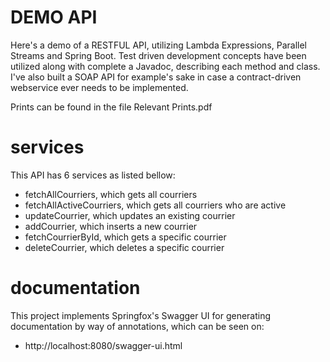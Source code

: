 # DEMO API
Here's a demo of a RESTFUL API, utilizing Lambda Expressions, Parallel Streams and Spring Boot. Test driven development concepts have been utilized along with complete a Javadoc, describing each method and class. 
I've also built a SOAP API for example's sake in case a contract-driven webservice ever needs to be implemented.

Prints can be found in the file Relevant Prints.pdf

# services
This API has 6 services as listed bellow:
 - fetchAllCourriers, which gets all courriers
 - fetchAllActiveCourriers, which gets all courriers who are active
 - updateCourrier, which updates an existing courrier
 - addCourrier, which inserts a new courrier
 - fetchCourrierById, which gets a specific courrier
 - deleteCourrier, which deletes a specific courrier

# documentation
This project implements Springfox's Swagger UI for generating documentation by way of annotations, which can be seen on:
 - http://localhost:8080/swagger-ui.html
